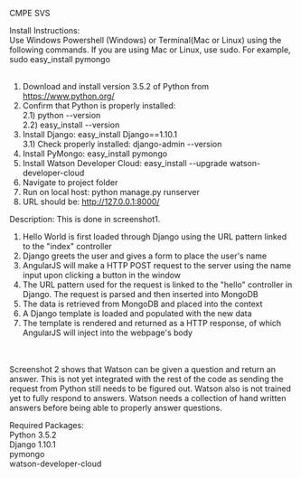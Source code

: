 CMPE SVS

Install Instructions: <br />
Use Windows Powershell (Windows) or Terminal(Mac or Linux) using the following commands.
 If you are using Mac or Linux, use sudo. For example, sudo easy_install pymongo <br /><br />

1) Download and install version 3.5.2 of Python from https://www.python.org/ <br />
2) Confirm that Python is properly installed: <br />
	2.1) python --version<br />
	2.2) easy_install --version<br />
3) Install Django: easy_install Django==1.10.1 <br />
	3.1) Check properly installed: django-admin --version <br />
4) Install PyMongo: easy_install pymongo <br />
5) Install Watson Developer Cloud: easy_install --upgrade watson-developer-cloud <br />
6) Navigate to project folder <br />
7) Run on local host: python manage.py runserver <br />
8) URL should be: http://127.0.0.1:8000/ <br />


Description: This is done in screenshot1. <br />
1) Hello World is first loaded through Django using the URL pattern linked to the "index" controller <br />
2) Django greets the user and gives a form to place the user's name <br />
3) AngularJS will make a HTTP POST request to the server using the name input upon clicking a button in the window <br />
4) The URL pattern used for the request is linked to the "hello" controller in Django. The request is parsed and then inserted into MongoDB <br />
5) The data is retrieved from MongoDB and placed into the context <br />
6) A Django template is loaded and populated with the new data <br />
7) The template is rendered and returned as a HTTP response, of which AngularJS will inject into the webpage's body <br />
<br /> <br />

Screenshot 2 shows that Watson can be given a question and return an answer. This is not yet integrated with 
the rest of the code as sending the request from Python still needs to be figured out. Watson also is not trained 
yet to fully respond to answers. Watson needs a collection of hand written answers before being able to properly 
answer questions.


Required Packages: <br />
Python 3.5.2<br />
Django 1.10.1 <br />
pymongo <br />
watson-developer-cloud <br />